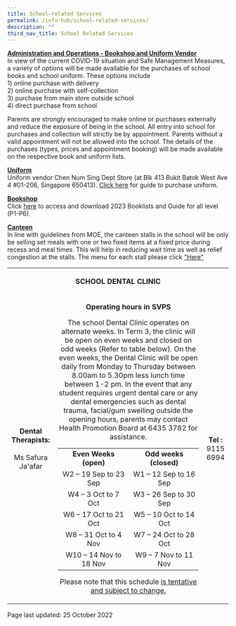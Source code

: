 ```yaml
---
title: School–related Services
permalink: /info-hub/school-related-services/
description: ""
third_nav_title: School Related Services
---
```


<p><u><strong>Administration and Operations - Bookshop and Uniform Vendor<br /></strong></u>In view of the current COVID-19 situation and Safe Management Measures, a variety of options will be made available for the purchases of school books and school uniform. These options include<br />1) online purchase with delivery<br />2) online purchase with self-collection<br />3) purchase from main store outside school<br />4) direct purchase from school</p>
<p>Parents are strongly encouraged to make online or purchases externally and reduce the exposure of being in the school. All entry into school for purchases and collection will strictly be by appointment. Parents without a valid appointment will not be allowed into the school. The details of the purchases (types, prices and appointment booking) will be made available on the respective book and uniform lists.</p>
<p><u><strong>Uniform<br /></strong></u>Uniform vendor Chen Num Sing Dept Store (at Blk 413 Bukit Batok West Ave 4 #01-206, Singapore 650413).&nbsp;<a href="https://drive.google.com/file/d/11Sdm74fkkHTzRpqdB7GHOSNJlWM78WLy/view?usp=sharing&amp;litebox=1" target="_blank" rel="noopener">Click here</a>&nbsp;for guide to purchase uniform.</p>
<p><strong><u>Bookshop<br /></u></strong>Click&nbsp;<u><a href="https://drive.google.com/drive/folders/1_1_PtgMeYOOM88YUF2ZLdlIpQKrnsqUS?usp=sharing" target="_blank" rel="noopener" data-saferedirecturl="https://www.google.com/url?q=https://drive.google.com/drive/folders/1LeB7Ei8TdtX3-V8zEaUYPr3Ul_7B3ohD?usp%3Dsharing&amp;source=gmail&amp;ust=1608183411061000&amp;usg=AFQjCNEpY_R1CdyaBKCojI4RtVLbQT87Bg">here</a></u>&nbsp;to access and download 2023 Booklists and Guide for all level (P1-P6).</p>
<p><u><strong>Canteen<br /></strong></u>In line with guidelines from MOE, the canteen stalls in the school will be only be selling set meals with one or two fixed items at a fixed price during recess and meal times. This will help in reducing wait time as well as relief congestion at the stalls. The menu for each stall please click&nbsp;<a href="https://drive.google.com/file/d/1B1LEG8gbvFc6DDp9R5QvH1gl93JYL9jz/view?usp=sharing" target="_blank" rel="noopener">"Here"</a></p>
<table>
<tbody>
<tr>
<th colspan="3">
<p style="text-align: center;">SCHOOL DENTAL CLINIC</p>
</th>
</tr>
<tr>
<td style="text-align: center;"><strong>Dental Therapists:</strong><br /><br />Ms Safura Ja'afar</td>
<td>
<p style="text-align: center;"><strong>Operating hours in SVPS</strong><strong><br /></strong></p>
<p style="text-align: center;">The school Dental Clinic operates on alternate weeks. In Term 3, the clinic will be open on even weeks and closed on odd weeks (Refer to table below). On the even weeks, the Dental Clinic will be open daily from Monday to Thursday between 8.00am to 5.30pm less lunch time between 1-2 pm. In the event that any student requires urgent dental care or any dental emergencies such as dental trauma, facial/gum swelling outside the opening hours, parents may contact Health Promotion Board at 6435 3782 for assistance.</p>
<table>
<tbody>
<tr>
<td style="text-align: center;"><strong>Even Weeks (open)</strong></td>
<td style="text-align: center;"><strong>Odd weeks (closed)</strong></td>
</tr>
<tr>
<td style="text-align: center;">W2 &ndash; 19 Sep to 23 Sep</td>
<td style="text-align: center;">W1 &ndash; 12 Sep to 16 Sep</td>
</tr>
<tr>
<td style="text-align: center;">W4 &ndash; 3 Oct to 7 Oct</td>
<td style="text-align: center;">W3 &ndash; 26 Sep to 30 Sep</td>
</tr>
<tr>
<td style="text-align: center;">W6 &ndash; 17 Oct to 21 Oct</td>
<td style="text-align: center;">W5 &ndash; 10 Oct to 14 Oct</td>
</tr>
<tr>
<td style="text-align: center;">W8 &ndash; 31 Oct to 4 Nov</td>
<td style="text-align: center;">W7 &ndash; 24 Oct to 28 Oct</td>
</tr>
<tr>
<td style="text-align: center;">W10 &ndash; 14 Nov to 18 Nov</td>
<td style="text-align: center;">W9 &ndash; 7 Nov to 11 Nov</td>
</tr>
</tbody>
</table>
<p style="text-align: center;">Please note that this schedule <u>is tentative and subject to change.</u></p>
</td>
<td style="text-align: center;"><strong>Tel :</strong><br />9115 6994</td>
</tr>
</tbody>
</table>
<p>Page last updated: 25 October 2022</p>